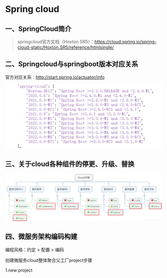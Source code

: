 # Spring cloud



## 一、SpringCloud简介

> springcloud官方文档（Hoxton SR5）：https://cloud.spring.io/spring-cloud-static/Hoxton.SR5/reference/htmlsingle/





## 二、Springcloud与springboot版本对应关系

官方对应关系：http://start.spring.io/actuator/info

![image-20221111203925920](images/readme/image-20221111203925920.png)



## 三、关于cloud各种组件的停更、升级、替换

![在这里插入图片描述](images/readme/watermark,type_ZmFuZ3poZW5naGVpdGk,shadow_10,text_aHR0cHM6Ly9ibG9nLmNzZG4ubmV0L3FxXzM2OTAzMjYx,size_16,color_FFFFFF,t_70.png)



## 四、微服务架构编码构建

编程风格：约定 > 配置 > 编码

创建微服务cloud整体聚合父工厂project步骤

1.new project 





